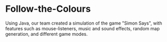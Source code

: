 # Follow-the-Colours
Using Java, our team created a simulation of the game "Simon Says", with features such as mouse-listeners, music and sound effects, random map generation, and different game modes. 
